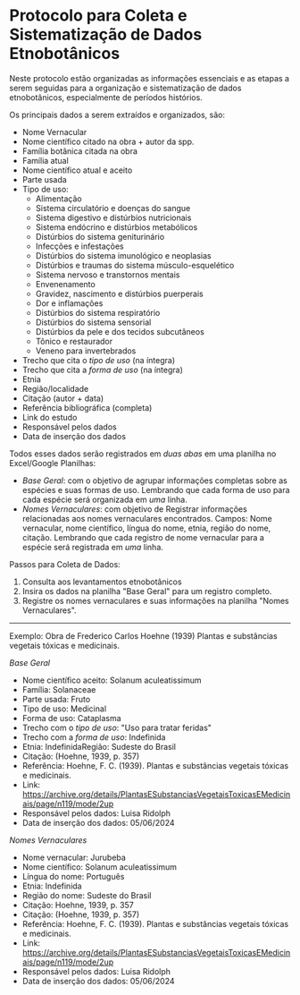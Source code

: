 # Protocolo para Coleta e Sistematização de Dados Etnobotânicos

Neste protocolo estão organizadas as informações essenciais e as etapas a serem seguidas para a organização e sistematização de dados etnobotânicos, especialmente de períodos histórios.  

Os principais dados a serem extraídos e organizados, são:
- Nome Vernacular
- Nome científico citado na obra + autor da spp.
- Família botânica citada na obra 
- Família atual
- Nome científico atual e aceito
- Parte usada 
- Tipo de uso:
    -  Alimentação
    -  Sistema circulatório e doenças do sangue
    -  Sistema digestivo e distúrbios nutricionais
    -  Sistema endócrino e distúrbios metabólicos
    -  Distúrbios do sistema geniturinário
    -  Infecções e infestações
    -  Distúrbios do sistema imunológico e neoplasias
    -  Distúrbios e traumas do sistema músculo-esquelético
    -  Sistema nervoso e transtornos mentais
    -  Envenenamento
    -  Gravidez, nascimento e distúrbios puerperais
    -  Dor e inflamações
    -  Distúrbios do sistema respiratório
    -  Distúrbios do sistema sensorial
    -  Distúrbios da pele e dos tecidos subcutâneos
    -  Tônico e restaurador
    -  Veneno para invertebrados
- Trecho que cita o *tipo de uso* (na íntegra)
- Trecho que cita a *forma de uso* (na íntegra)
- Etnia
- Região/localidade
- Citação (autor + data)
- Referência bibliográfica (completa)
- Link do estudo
- Responsável pelos dados
- Data de inserção dos dados

Todos esses dados serão registrados em *duas abas* em uma planilha no Excel/Google Planilhas:
- *Base Geral*: com o objetivo de agrupar informações completas sobre as espécies e suas formas de uso. Lembrando que cada forma de uso para cada espécie será organizada em *uma* linha.
- *Nomes Vernaculares*: com objetivo de Registrar informações relacionadas aos nomes vernaculares encontrados. Campos: Nome vernacular, nome científico, língua do nome, etnia, região do nome, citação. Lembrando que cada registro de nome vernacular para a espécie será registrada em *uma* linha. 

Passos para Coleta de Dados:
1. Consulta aos levantamentos etnobotânicos
2. Insira os dados na planilha "Base Geral" para um registro completo.
3. Registre os nomes vernaculares e suas informações na planilha "Nomes Vernaculares".



---------------------------------------------------------------------------------------------------------------------------------------------------------------------------------------------------------------------------------------------------------------------------------------------------------------------------------------------------------

Exemplo:
Obra de Frederico Carlos Hoehne (1939) Plantas e substâncias vegetais tóxicas e medicinais.

*Base Geral*
- Nome científico aceito: Solanum aculeatissimum
- Família: Solanaceae
- Parte usada: Fruto
- Tipo de uso: Medicinal
- Forma de uso: Cataplasma
- Trecho com o *tipo de uso*: "Uso para tratar feridas"
- Trecho com a *forma de uso*: Indefinida
- Etnia: IndefinidaRegião: Sudeste do Brasil
- Citação: (Hoehne, 1939, p. 357)
- Referência: Hoehne, F. C. (1939). Plantas e substâncias vegetais tóxicas e medicinais.
- Link: https://archive.org/details/PlantasESubstanciasVegetaisToxicasEMedicinais/page/n119/mode/2up
- Responsável pelos dados: Luisa Ridolph
- Data de inserção dos dados: 05/06/2024

*Nomes Vernaculares*
- Nome vernacular: Jurubeba
- Nome científico: Solanum aculeatissimum
- Língua do nome: Português
- Etnia: Indefinida
- Região do nome: Sudeste do Brasil
- Citação: Hoehne, 1939, p. 357
- Citação: (Hoehne, 1939, p. 357)
- Referência: Hoehne, F. C. (1939). Plantas e substâncias vegetais tóxicas e medicinais.
- Link: https://archive.org/details/PlantasESubstanciasVegetaisToxicasEMedicinais/page/n119/mode/2up
- Responsável pelos dados: Luisa Ridolph
- Data de inserção dos dados: 05/06/2024
